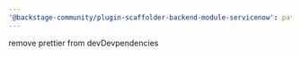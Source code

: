 ```yaml
---
'@backstage-community/plugin-scaffolder-backend-module-servicenow': patch
---
```


remove prettier from devDevpendencies
